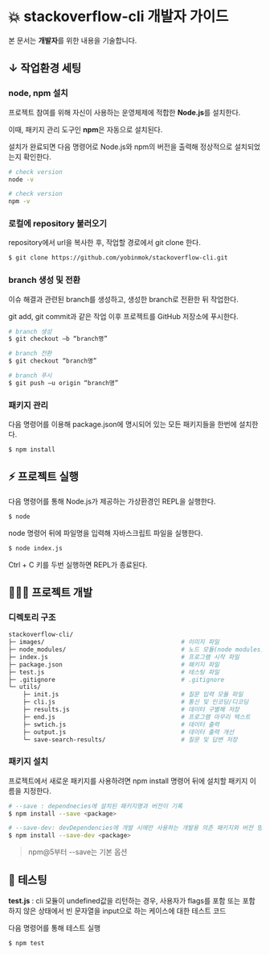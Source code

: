 
# 💥 stackoverflow-cli 개발자 가이드

본 문서는 <b>개발자</b>를 위한 내용을 기술합니다. 

## ↓ 작업환경 세팅
### node, npm 설치

프로젝트 참여를 위해 자신이 사용하는 운영체제에 적합한 **Node.js**를 설치한다.

이때, 패키지 관리 도구인 **npm**은 자동으로 설치된다.

설치가 완료되면 다음 명령어로 Node.js와 npm의 버전을 출력해 정상적으로 설치되었는지 확인한다.

```sh
# check version
node -v

# check version
npm -v
```

### 로컬에 repository 불러오기
repository에서 url을 복사한 후, 작업할 경로에서 git clone 한다.

```sh
$ git clone https://github.com/yobinmok/stackoverflow-cli.git
```

### branch 생성 및 전환

이슈 해결과 관련된 branch를 생성하고, 생성한 branch로 전환한 뒤 작업한다.

git add, git commit과 같은 작업 이후 프로젝트를 GitHub 저장소에 푸시한다. 

```sh
# branch 생성
$ git checkout –b “branch명”

# branch 전환
$ git checkout “branch명”

# branch 푸시
$ git push –u origin “branch명”
```

### 패키지 관리
다음 명령어를 이용해 package.json에 명시되어 있는 모든 패키지들을 한번에 설치한다.

```sh
$ npm install
```
## ⚡️ 프로젝트 실행

다음 명령어를 통해 Node.js가 제공하는 가상환경인 REPL을 실행한다. 

```sh
$ node
```
node 명령어 뒤에 파일명을 입력해 자바스크립트 파일을 실행한다. 

```sh
$ node index.js
```
Ctrl + C 키를 두번 실행하면 REPL가 종료된다.

## 👨🏻‍💻 프로젝트 개발

### 디렉토리 구조

```sh
stackoverflow-cli/
├─ images/										# 이미지 파일
├─ node_modules/								# 노드 모듈(node modules)
├─ index.js										# 프로그램 시작 파일
├─ package.json									# 패키지 파일
├─ test.js										# 테스팅 파일
├─ .gitignore									# .gitignore
└─ utils/							
	├─ init.js									# 질문 입력 모듈 파일
	├─ cli.js									# 통신 및 인코딩/디코딩
	├─ results.js								# 데이터 구별해 저장
	├─ end.js									# 프로그램 마무리 텍스트
	├─ swtich.js								# 데이터 출력 
	├─ output.js								# 데이터 출력 개선
	└─ save-search-results/						# 질문 및 답변 저장
```

### 패키지 설치

프로젝트에서 새로운 패키지를 사용하려면 npm install 명령어 뒤에 설치할 패키지 이름을 지정한다.

```sh
# --save : dependnecies에 설치된 패키지명과 버전이 기록
$ npm install --save <package>

# --save-dev: devDependencies에 개발 시에만 사용하는 개발용 의존 패키지와 버전 명시
$ npm install --save-dev <package>
```

> npm@5부터 --save는 기본 옵션

## 🔑 테스팅

**test.js** : cli 모듈이 undefined값을 리턴하는 경우, 사용자가 flags를 포함 또는 포함하지 않은 상태에서 빈 문자열을 input으로 하는 케이스에 대한 테스트 코드

다음 명령어를 통해 테스트 실행

```sh
$ npm test
```

